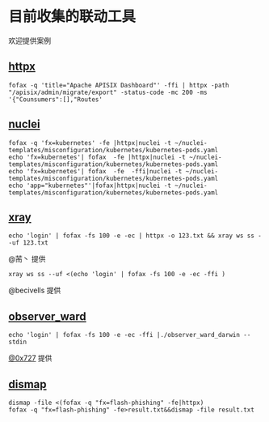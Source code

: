 # 目前收集的联动工具
欢迎提供案例
## [httpx](https://github.com/projectdiscovery/httpx)

```shell
fofax -q 'title="Apache APISIX Dashboard"' -ffi | httpx -path "/apisix/admin/migrate/export" -status-code -mc 200 -ms '{"Counsumers":[],"Routes'
```
## [nuclei](https://github.com/projectdiscovery/nuclei)

```shell
fofax -q 'fx=kubernetes' -fe |httpx|nuclei -t ~/nuclei-templates/misconfiguration/kubernetes/kubernetes-pods.yaml
echo 'fx=kubernetes'| fofax  -fe |httpx|nuclei -t ~/nuclei-templates/misconfiguration/kubernetes/kubernetes-pods.yaml
echo 'fx=kubernetes'| fofax  -fe  -ffi|nuclei -t ~/nuclei-templates/misconfiguration/kubernetes/kubernetes-pods.yaml
echo 'app="kubernetes"'|fofax|httpx|nuclei -t ~/nuclei-templates/misconfiguration/kubernetes/kubernetes-pods.yaml
```
## [xray](https://github.com/chaitin/xray)

```shell 
echo 'login' | fofax -fs 100 -e -ec | httpx -o 123.txt && xray ws ss --uf 123.txt
```
@荋丶 提供
```shell
xray ws ss --uf <(echo 'login' | fofax -fs 100 -e -ec -ffi )
```
@becivells 提供
## [observer_ward](https://github.com/0x727/ObserverWard_0x727)

```shell
echo 'login' | fofax -fs 100 -e -ec -ffi |./observer_ward_darwin --stdin
```
[@0x727](https://github.com/0x727) 提供

## [dismap](https://github.com/zhzyker/dismap/)
```shell
dismap -file <(fofax -q "fx=flash-phishing" -fe|httpx)
fofax -q "fx=flash-phishing" -fe>result.txt&&dismap -file result.txt
```
